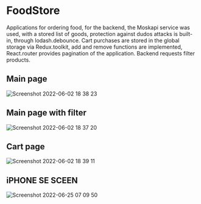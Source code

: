 # FoodStore
Applications for ordering food, for the backend, the Moskapi service was used, with a stored list of goods, protection against dudos attacks is built-in, through lodash.debounce. Cart purchases are stored in the global storage via Redux.toolkit, add and remove functions are implemented, React.router provides pagination of the application. Backend requests filter products.
## Main page
![Screenshot 2022-06-02 18 38 23](https://user-images.githubusercontent.com/72702845/171667023-9bdced74-dcc5-4e33-9fd1-a7129419dcc7.png)
## Main page with filter
![Screenshot 2022-06-02 18 37 20](https://user-images.githubusercontent.com/72702845/171666807-e1c5d039-4ab4-4da2-9022-6deb7e5df81e.png)
## Cart page
![Screenshot 2022-06-02 18 39 11](https://user-images.githubusercontent.com/72702845/171667221-77f0081c-4fb1-4d1b-bef5-83ee5f53b017.png)
## iPHONE SE SCEEN
![Screenshot 2022-06-25 07 09 50](https://user-images.githubusercontent.com/72702845/175757498-0a9d8511-c86d-4583-863f-62fdad0d0b38.png)

